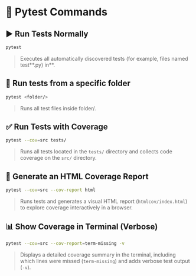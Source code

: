 # 🧪 Pytest Commands

## ▶️ Run Tests Normally

```sh
pytest
```

> Executes all automatically discovered tests (for example, files named test**.py) in**.

## 📁 Run tests from a specific folder

```sh
pytest <folder/>
```

> Runs all test files inside folder/.

## ✅ Run Tests with Coverage

```sh
pytest --cov=src tests/
```

> Runs all tests located in the `tests/` directory and collects code coverage on the `src/` directory.

## 📄 Generate an HTML Coverage Report

```sh
pytest --cov=src --cov-report html
```

> Runs tests and generates a visual HTML report (`htmlcov/index.html`) to explore coverage interactively in a browser.

## 📊 Show Coverage in Terminal (Verbose)

```sh
pytest --cov=src --cov-report=term-missing -v
```

> Displays a detailed coverage summary in the terminal, including which lines were missed (`term-missing`) and adds verbose test output (`-v`).
